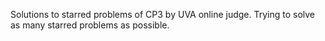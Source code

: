 Solutions to starred problems of CP3 by UVA online judge.
Trying to solve as many starred problems as possible.
